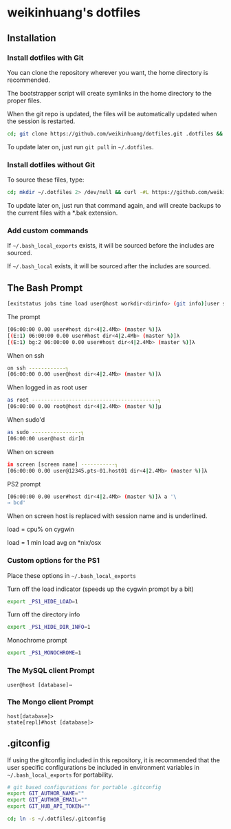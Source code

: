 ﻿
# weikinhuang's dotfiles

## Installation

### Install dotfiles with Git

You can clone the repository wherever you want, the home directory is recommended.

The bootstrapper script will create symlinks in the home directory to the proper files.

When the git repo is updated, the files will be automatically updated when the session is restarted.

```bash
cd; git clone https://github.com/weikinhuang/dotfiles.git .dotfiles && cd .dotfiles && ./bootstrap.sh
```

To update later on, just run `git pull` in `~/.dotfiles`.

### Install dotfiles without Git

To source these files, type:

```bash
cd; mkdir ~/.dotfiles 2> /dev/null && curl -#L https://github.com/weikinhuang/dotfiles/tarball/master | tar -C ~/.dotfiles -xzv --strip-components 1 && cd ~/.dotfiles && ./bootstrap.sh
```

To update later on, just run that command again, and will create backups to the current files with a *.bak extension.

### Add custom commands

If `~/.bash_local_exports` exists, it will be sourced before the includes are sourced.

If `~/.bash_local` exists, it will be sourced after the includes are sourced.

## The Bash Prompt

```bash
[exitstatus jobs time load user@host workdir<dirinfo> (git info)]user symbol
```

The prompt
```bash
[06:00:00 0.00 user#host dir<4|2.4Mb> (master %)]λ 
[(E:1) 06:00:00 0.00 user#host dir<4|2.4Mb> (master %)]λ 
[(E:1) bg:2 06:00:00 0.00 user#host dir<4|2.4Mb> (master %)]λ 
```

When on ssh
```bash
on ssh ------------┐
[06:00:00 0.00 user@host dir<4|2.4Mb> (master %)]λ 
```

When logged in as root user
```bash
as root -----------------------------------------┐
[06:00:00 0.00 root@host dir<4|2.4Mb> (master %)]μ 
```

When sudo'd
```bash
as sudo ----------------┐
[06:00:00 user@host dir]π 
```

When on screen
```bash
in screen [screen name] -----------┐
[06:00:00 0.00 user@12345.pts-01.host01 dir<4|2.4Mb> (master %)]λ 
```

PS2 prompt
```bash
[06:00:00 0.00 user#host dir<4|2.4Mb> (master %)]λ a '\
→ bcd'
```

When on screen host is replaced with session name and is underlined.
 
load = cpu% on cygwin

load = 1 min load avg on *nix/osx

### Custom options for the PS1

Place these options in `~/.bash_local_exports`

Turn off the load indicator (speeds up the cygwin prompt by a bit)
```bash
export _PS1_HIDE_LOAD=1
```

Turn off the directory info
```bash
export _PS1_HIDE_DIR_INFO=1
```

Monochrome prompt
```bash
export _PS1_MONOCHROME=1
```

### The MySQL client Prompt

```
user@host [database]→ 
```

### The Mongo client Prompt

```
host[database]> 
state[repl]#host [database]> 
```

## .gitconfig

If using the gitconfig included in this repository, it is recommended that the user specific configurations be included in environment variables in `~/.bash_local_exports` for portability.
```bash
# git based configurations for portable .gitconfig
export GIT_AUTHOR_NAME=""
export GIT_AUTHOR_EMAIL=""
export GIT_HUB_API_TOKEN=""
```

```bash
cd; ln -s ~/.dotfiles/.gitconfig
```
